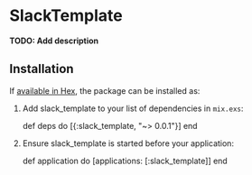 # SlackTemplate

**TODO: Add description**

## Installation

If [available in Hex](https://hex.pm/docs/publish), the package can be installed as:

  1. Add slack_template to your list of dependencies in `mix.exs`:

        def deps do
          [{:slack_template, "~> 0.0.1"}]
        end

  2. Ensure slack_template is started before your application:

        def application do
          [applications: [:slack_template]]
        end


